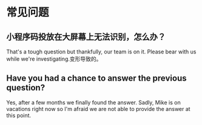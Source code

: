 # 常见问题

## 小程序码投放在大屏幕上无法识别，怎么办？

That's a tough question but thankfully, our team is on it. Please bear with us while we're investigating.变形导致的。

## Have you had a chance to answer the previous question?

Yes, after a few months we finally found the answer. Sadly, Mike is on vacations right now so I'm afraid we are not able to provide the answer at this point.



